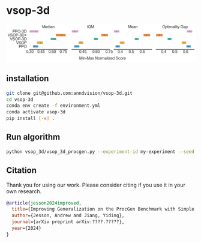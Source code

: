 # vsop-3d

![Min-Max Scores](/assets/min-max-scores.png)

## installation

```.sh
git clone git@github.com:anndvision/vsop-3d.git
cd vsop-3d
conda env create -f environment.yml
conda activate vsop-3d
pip install [-e] .
```

## Run algorithm

```.sh
python vsop_3d/vsop_3d_procgen.py --experiment-id my-experiment --seed 0 --job-dir experiments/ --track True --wandb-entity [my-entity] --env-id starpilot
```

## Citation

Thank you for using our work. Please consider citing if you use it in your own research.

```.bib
@article{jesson2024improved,
  title={Improving Generalization on the ProcGen Benchmark with Simple Architectural Changes and Scale},
  author={Jesson, Andrew and Jiang, Yiding},
  journal={arXiv preprint arXiv:????.?????},
  year={2024}
}
```
